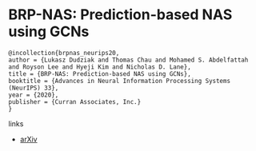 # BRP-NAS: Prediction-based NAS using GCNs

```
@incollection{brpnas_neurips20,
author = {Lukasz Dudziak and Thomas Chau and Mohamed S. Abdelfattah and Royson Lee and Hyeji Kim and Nicholas D. Lane},
title = {BRP-NAS: Prediction-based NAS using GCNs},
booktitle = {Advances in Neural Information Processing Systems (NeurIPS) 33},
year = {2020},
publisher = {Curran Associates, Inc.}
}
```

links
- [arXiv](https://arxiv.org/abs/2007.08668)
